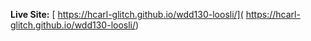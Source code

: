 **Live Site:** [ https://hcarl-glitch.github.io/wdd130-loosli/]( https://hcarl-glitch.github.io/wdd130-loosli/)
